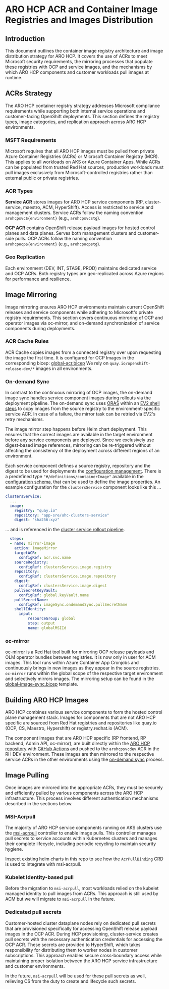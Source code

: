 # ARO HCP ACR and Container Image Registries and Images Distribution

## Introduction

This document outlines the container image registry architecture and image distribution strategy for ARO HCP. It covers the use of ACRs to meet Microsoft security requirements, the mirroring processes that populate these registries with OCP and service images, and the mechanisms by which ARO HCP components and customer workloads pull images at runtime.

## ACRs Strategy

The ARO HCP container registry strategy addresses Microsoft compliance requirements while supporting both internal service operations and customer-facing OpenShift deployments. This section defines the registry types, image categories, and replication approach across ARO HCP environments.

### MSFT Requirements

Microsoft requires that all ARO HCP images must be pulled from private Azure Container Registries (ACRs) or Microsoft Container Registry (MCR). This applies to all workloads on AKS or Azure Container Apps. While ACRs can be populated from trusted Red Hat sources, production workloads must pull images exclusively from Microsoft-controlled registries rather than external public or private registries.

### ACR Types

**Service ACR** stores images for ARO HCP service components (RP, cluster-service, maestro, ACM, HyperShift). Access is restricted to service and management clusters. Service ACRs follow the naming convention `arohcpsvc${environment}` (e.g., `arohcpsvcstg`).

**OCP ACR** contains OpenShift release payload images for hosted control planes and data planes. Serves both management clusters and customer-side pulls. OCP ACRs follow the naming convention `arohcpocp${environment}` (e.g., `arohcpocpstg`).

### Geo Replication

Each environment (DEV, INT, STAGE, PROD) maintains dedicated service and OCP ACRs. Both registry types are geo-replicated across Azure regions for performance and resilience.

## Image Mirroring

Image mirroring ensures ARO HCP environments maintain current OpenShift releases and service components while adhering to Microsoft's private registry requirements. This section covers continuous mirroring of OCP and operator images via oc-mirror, and on-demand synchronization of service components during deployments.

### ACR Cache Rules

ACR Cache copies images from a connected registry over upon requesting the image the first time. It is configured for OCP Images in the corresponding bicep: [global-acr.bicep](..dev-infrastructure/templates/global-acr.bicep)
We rely on `quay.io/openshift-release-dev/*` images in all environments. 

### On-demand Sync

In contrast to the continuous mirroring of OCP images, the on-demand image sync handles service component images during rollouts via the deployment pipeline. The on-demand sync uses [ORAS](https://oras.land/) within an [EV2 shell steps](pipeline-concept.md#shell-step) to copy images from the source registry to the environment-specific service ACR. In case of a failure, the mirror task can be retried via EV2's retry mechanisms.

The image mirror step happens before Helm chart deployment. This ensures that the correct images are available in the target environment before any service components are deployed. Since we exclusively use digest-based image references, mirroring can be re-triggered without affecting the consistency of the deployment across different regions of an environment.

Each service component defines a source registry, repository and the digest to be used for deployments the [configuration management](configuration.md). There is a predefined type `"#/definitions/containerImage"` available in the [configuration schema](../config/config.schema.json), that can be used to define the image properties. An example configuration for the `clustersService` component looks like this ...

```yaml
clustersService:
  ...
  image:
    registry: "quay.io"
    repository: "app-sre/uhc-clusters-service"
    digest: "sha256:xyz"
```

... and is referenced in the [cluster service rollout pipeline](../cluster-service/pipeline.yaml).

```yaml
  steps:
  - name: mirror-image
    action: ImageMirror
    targetACR:
      configRef: acr.svc.name
    sourceRegistry:
      configRef: clustersService.image.registry
    repository:
      configRef: clustersService.image.repository
    digest:
      configRef: clustersService.image.digest
    pullSecretKeyVault:
      configRef: global.keyVault.name
    pullSecretName:
      configRef: imageSync.ondemandSync.pullSecretName
    shellIdentity:
      input:
          resourceGroup: global
          step: output
          name: globalMSIId
```

### oc-mirror

[oc-mirror](https://github.com/openshift/oc-mirror) is a Red Hat tool built for mirroring OCP release payloads and OLM operator bundles between registries. It is now only in user for ACM images. This tool runs within Azure Container App Cronjobs and continuously brings in new images as they appear in the source registries. `oc-mirror` runs within the global scope of the respective target environment and selectively mirrors images. The mirroring setup can be found in the [global-image-sync.bicep](../dev-infrastructure/templates/global-image-sync.bicep) template.

## Building ARO HCP Images

ARO HCP combines various service components to form the hosted control plane management stack. Images for components that are not ARO HCP specific are sourced from Red Hat registries and repositories like quay.io (OCP, CS, Maestro, Hypershift) or registry.redhat.io (ACM).

The component images that are ARO HCP specific (RP frontend, RP backend, Admin API, oc-mirror), are built directly within the [ARO HCP repository](https://github.com/Azure/aro-hcp) with [GitHub Actions](../.github/workflows/services-ci.yml) and pushed to the `arohcpsvcdev` ACR in the RH DEV environment. These images are then mirrored to the respective service ACRs in the other environments using the [on-demand sync](#on-demand-sync) process.

## Image Pulling

Once images are mirrored into the appropriate ACRs, they must be securely and efficiently pulled by various components across the ARO HCP infrastructure. This process involves different authentication mechanisms described in the sections below.

### MSI-Acrpull

The majority of ARO HCP service components running on AKS clusters use the [msi-acrpull](https://github.com/Azure/msi-acrpull/) controller to enable image pulls. This controller manages pull secrets to service accounts within Kubernetes clusters and manages their complete lifecycle, including periodic recycling to maintain security hygiene.

Inspect existing helm charts in this repo to see how the `AcrPullBinding` CRD is used to integrate with msi-acrpull.

### Kubelet Identity-based pull

Before the migration to `msi-acrpull`, most workloads relied on the kubelet managed identity to pull images from ACRs. This approach is still used by ACM but we will migrate to `msi-acrpull` in the future.

### Dedicated pull secrets

Customer-hosted cluster dataplane nodes rely on dedicated pull secrets that are provisioned specifically for accessing OpenShift release payload images in the OCP ACR. During HCP provisioning, cluster-service creates pull secrets with the necessary authentication credentials for accessing the OCP ACR. These secrets are provided to HyperShift, which takes responsibility for distributing them to worker nodes in customer subscriptions. This approach enables secure cross-boundary access while maintaining proper isolation between the ARO HCP service infrastructure and customer environments.

In the future, `msi-acrpull` will be used for these pull secrets as well, relieving CS from the duty to create and lifecycle such secrets.
